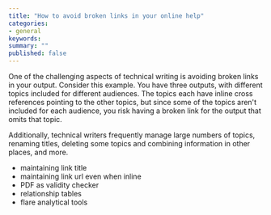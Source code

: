```yaml
---
title: "How to avoid broken links in your online help"
categories:
- general
keywords: 
summary: ""
published: false
---
```


One of the challenging aspects of technical writing is avoiding broken links in your output. Consider this example. You have three outputs, with different topics included for different audiences. The topics each have inline cross references pointing to the other topics, but since some of the topics aren't included for each audience, you risk having a broken link for the output that omits that topic.

Additionally, technical writers frequently manage large numbers of topics, renaming titles, deleting some topics and combining information in other places, and more.

- maintaining link title
- maintaining link url even when inline
- PDF as validity checker
- relationship tables
- flare analytical tools
